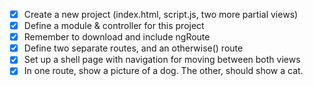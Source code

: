 - [X] Create a new project (index.html, script.js, two more partial views)
- [X] Define a module & controller for this project
- [X] Remember to download and include ngRoute
- [X] Define two separate routes, and an otherwise() route
- [X] Set up a shell page with navigation for moving between both views
- [X] In one route, show a picture of a dog. The other, should show a cat.
